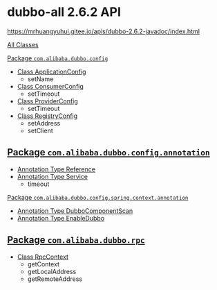 # dubbo-all 2.6.2 API

<https://mrhuangyuhui.gitee.io/apis/dubbo-2.6.2-javadoc/index.html>

[All Classes](https://mrhuangyuhui.gitee.io/apis/dubbo-2.6.2-javadoc/allclasses-frame.html)

[Package `com.alibaba.dubbo.config`](https://mrhuangyuhui.gitee.io/apis/dubbo-2.6.2-javadoc/com/alibaba/dubbo/config/package-summary.html)

- [Class ApplicationConfig](https://mrhuangyuhui.gitee.io/apis/dubbo-2.6.2-javadoc/com/alibaba/dubbo/config/ApplicationConfig.html)
  - setName
- [Class ConsumerConfig](https://mrhuangyuhui.gitee.io/apis/dubbo-2.6.2-javadoc/com/alibaba/dubbo/config/ConsumerConfig.html)
  - setTimeout
- [Class ProviderConfig](https://mrhuangyuhui.gitee.io/apis/dubbo-2.6.2-javadoc/com/alibaba/dubbo/config/ProviderConfig.html)
  - setTimeout
- [Class RegistryConfig](https://mrhuangyuhui.gitee.io/apis/dubbo-2.6.2-javadoc/com/alibaba/dubbo/config/RegistryConfig.html)
  - setAddress
  - setClient

## [Package `com.alibaba.dubbo.config.annotation`](https://mrhuangyuhui.gitee.io/apis/dubbo-2.6.2-javadoc/com/alibaba/dubbo/config/annotation/package-summary.html)

- [Annotation Type Reference](https://mrhuangyuhui.gitee.io/apis/dubbo-2.6.2-javadoc/com/alibaba/dubbo/config/annotation/Reference.html)
- [Annotation Type Service](https://mrhuangyuhui.gitee.io/apis/dubbo-2.6.2-javadoc/com/alibaba/dubbo/config/annotation/Service.html)
  - timeout

[Package `com.alibaba.dubbo.config.spring.context.annotation`](https://mrhuangyuhui.gitee.io/apis/dubbo-2.6.2-javadoc/com/alibaba/dubbo/config/spring/context/annotation/package-summary.html)

- [Annotation Type DubboComponentScan](https://mrhuangyuhui.gitee.io/apis/dubbo-2.6.2-javadoc/com/alibaba/dubbo/config/spring/context/annotation/DubboComponentScan.html)
- [Annotation Type EnableDubbo](https://mrhuangyuhui.gitee.io/apis/dubbo-2.6.2-javadoc/com/alibaba/dubbo/config/spring/context/annotation/EnableDubbo.html)

## [Package `com.alibaba.dubbo.rpc`](https://mrhuangyuhui.gitee.io/apis/dubbo-2.6.2-javadoc/com/alibaba/dubbo/rpc/package-summary.html)

- [Class RpcContext](https://mrhuangyuhui.gitee.io/apis/dubbo-2.6.2-javadoc/com/alibaba/dubbo/rpc/RpcContext.html)
  - getContext
  - getLocalAddress
  - getRemoteAddress
